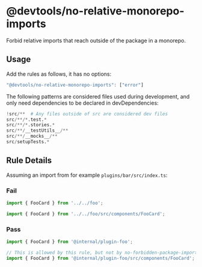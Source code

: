 # @devtools/no-relative-monorepo-imports

Forbid relative imports that reach outside of the package in a monorepo.

## Usage

Add the rules as follows, it has no options:

```js
"@devtools/no-relative-monorepo-imports": ["error"]
```

The following patterns are considered files used during development, and only need dependencies to be declared in devDependencies:

```python
!src/**  # Any files outside of src are considered dev files
src/**/*.test.*
src/**/*.stories.*
src/**/__testUtils__/**
src/**/__mocks__/**
src/setupTests.*
```

## Rule Details

Assuming an import from for example `plugins/bar/src/index.ts`:

### Fail

```ts
import { FooCard } from '../../foo';

import { FooCard } from '../../foo/src/components/FooCard';
```

### Pass

```ts
import { FooCard } from '@internal/plugin-foo';

// This is allowed by this rule, but not by no-forbidden-package-imports
import { FooCard } from '@internal/plugin-foo/src/components/FooCard';
```

